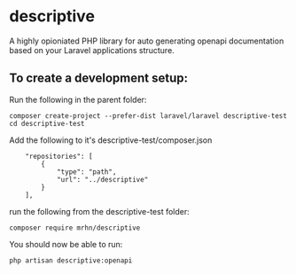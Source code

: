 # descriptive
A highly opioniated PHP library for auto generating openapi documentation based on your Laravel applications structure.

## To create a development setup:

Run the following in the parent folder:

```
composer create-project --prefer-dist laravel/laravel descriptive-test
cd descriptive-test
```

Add the following to it's descriptive-test/composer.json

```
    "repositories": [
        {
            "type": "path",
            "url": "../descriptive"
        }
    ],
```

run the following from the descriptive-test folder:

```
composer require mrhn/descriptive
```

You should now be able to run:

```
php artisan descriptive:openapi
```
